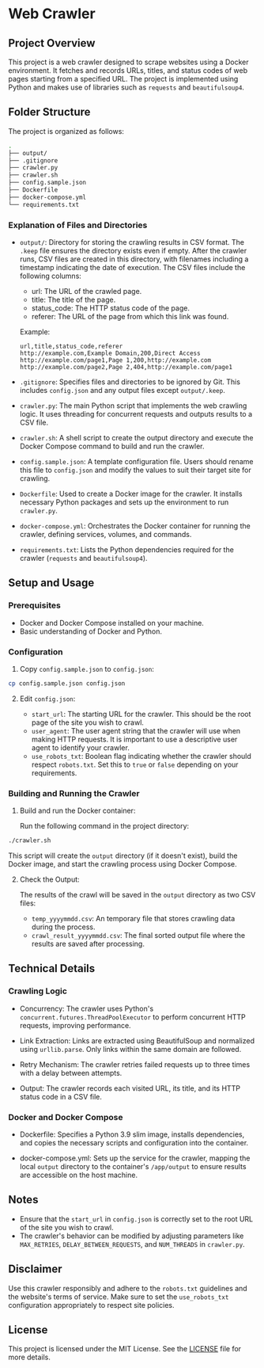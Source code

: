 # Web Crawler

## Project Overview

This project is a web crawler designed to scrape websites using a Docker environment. It fetches and records URLs, titles, and status codes of web pages starting from a specified URL. The project is implemented using Python and makes use of libraries such as `requests` and `beautifulsoup4`.

## Folder Structure

The project is organized as follows:

```bash
.
├── output/
├── .gitignore
├── crawler.py
├── crawler.sh
├── config.sample.json
├── Dockerfile
├── docker-compose.yml
└── requirements.txt
```

### Explanation of Files and Directories

- `output/`: Directory for storing the crawling results in CSV format. The `.keep` file ensures the directory exists even if empty. After the crawler runs, CSV files are created in this directory, with filenames including a timestamp indicating the date of execution. The CSV files include the following columns:

  - url: The URL of the crawled page.
  - title: The title of the page.
  - status_code: The HTTP status code of the page.
  - referer: The URL of the page from which this link was found.

  Example:

  ```csv
  url,title,status_code,referer
  http://example.com,Example Domain,200,Direct Access
  http://example.com/page1,Page 1,200,http://example.com
  http://example.com/page2,Page 2,404,http://example.com/page1
  ```

- `.gitignore`: Specifies files and directories to be ignored by Git. This includes `config.json` and any output files except `output/.keep`.

- `crawler.py`: The main Python script that implements the web crawling logic. It uses threading for concurrent requests and outputs results to a CSV file.

- `crawler.sh`: A shell script to create the output directory and execute the Docker Compose command to build and run the crawler.

- `config.sample.json`: A template configuration file. Users should rename this file to `config.json` and modify the values to suit their target site for crawling.

- `Dockerfile`: Used to create a Docker image for the crawler. It installs necessary Python packages and sets up the environment to run `crawler.py`.

- `docker-compose.yml`: Orchestrates the Docker container for running the crawler, defining services, volumes, and commands.

- `requirements.txt`: Lists the Python dependencies required for the crawler (`requests` and `beautifulsoup4`).

## Setup and Usage

### Prerequisites

- Docker and Docker Compose installed on your machine.
- Basic understanding of Docker and Python.

### Configuration

1. Copy `config.sample.json` to `config.json`:

```bash
cp config.sample.json config.json
```

2. Edit `config.json`:

   - `start_url`: The starting URL for the crawler. This should be the root page of the site you wish to crawl.
   - `user_agent`: The user agent string that the crawler will use when making HTTP requests. It is important to use a descriptive user agent to identify your crawler.
   - `use_robots_txt`: Boolean flag indicating whether the crawler should respect `robots.txt`. Set this to `true` or `false` depending on your requirements.

### Building and Running the Crawler

1. Build and run the Docker container:

   Run the following command in the project directory:

```bash
./crawler.sh
```

This script will create the `output` directory (if it doesn't exist), build the Docker image, and start the crawling process using Docker Compose.

2. Check the Output:

   The results of the crawl will be saved in the `output` directory as two CSV files:

   - `temp_yyyymmdd.csv`: An temporary file that stores crawling data during the process.
   - `crawl_result_yyyymmdd.csv`: The final sorted output file where the results are saved after processing.

## Technical Details

### Crawling Logic

- Concurrency: The crawler uses Python's `concurrent.futures.ThreadPoolExecutor` to perform concurrent HTTP requests, improving performance.

- Link Extraction: Links are extracted using BeautifulSoup and normalized using `urllib.parse`. Only links within the same domain are followed.

- Retry Mechanism: The crawler retries failed requests up to three times with a delay between attempts.

- Output: The crawler records each visited URL, its title, and its HTTP status code in a CSV file.

### Docker and Docker Compose

- Dockerfile: Specifies a Python 3.9 slim image, installs dependencies, and copies the necessary scripts and configuration into the container.

- docker-compose.yml: Sets up the service for the crawler, mapping the local `output` directory to the container's `/app/output` to ensure results are accessible on the host machine.

## Notes

- Ensure that the `start_url` in `config.json` is correctly set to the root URL of the site you wish to crawl.
- The crawler's behavior can be modified by adjusting parameters like `MAX_RETRIES`, `DELAY_BETWEEN_REQUESTS`, and `NUM_THREADS` in `crawler.py`.

## Disclaimer

Use this crawler responsibly and adhere to the `robots.txt` guidelines and the website's terms of service. Make sure to set the `use_robots_txt` configuration appropriately to respect site policies.

## License

This project is licensed under the MIT License. See the [LICENSE](https://github.com/nekonado/web-crawler/blob/main/LICENSE) file for more details.
